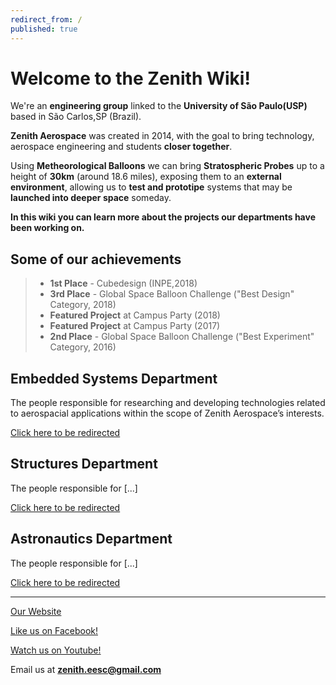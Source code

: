```yaml
---
redirect_from: /
published: true
---
```


# Welcome to the Zenith Wiki!

We're an **engineering group** linked to the **University of São Paulo(USP)** based in São Carlos,SP (Brazil).


**Zenith Aerospace** was created in 2014, with the goal to bring technology, aerospace engineering and students **closer together**.


Using **Metheorological Balloons** we can bring **Stratospheric Probes** up to a height of **30km** (around 18.6 miles), exposing them to an **external environment**, allowing us to **test and prototipe** systems that may be **launched into deeper space** someday.


**In this wiki you can learn more about the projects our departments have been working on.**
## Some of our achievements
> - **1st Place** - Cubedesign (INPE,2018)
> - **3rd Place** - Global Space Balloon Challenge ("Best Design" Category, 2018)
> - **Featured Project** at Campus Party (2018)
> - **Featured Project** at Campus Party (2017)
> - **2nd Place** - Global Space Balloon Challenge ("Best Experiment" Category, 2016)


## Embedded Systems Department
The people responsible for researching and developing technologies related to aerospacial applications within the scope of Zenith Aerospace’s interests.

[Click here to be redirected](https://zenitheesc.github.io/Zenith-Wiki/embedded.html)

## Structures Department
The people responsible for [...]

[Click here to be redirected](https://zenitheesc.github.io/Zenith-Wiki/structures.html)


## Astronautics Department
The people responsible for [...]

[Click here to be redirected](https://zenitheesc.github.io/Zenith-Wiki/astronautics.html)

***

[Our Website](http://zenith.eesc.usp.br/wp/)

[Like us on Facebook!](https://www.facebook.com/zenitheesc/)

[Watch us on Youtube!](https://www.youtube.com/channel/UChrHC1G3VuzgKDTOzVaCgzg)

Email us at **zenith.eesc@gmail.com**
